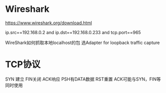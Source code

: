 
# Wireshark
https://www.wireshark.org/download.html

ip.src==192.168.0.2 and ip.dst==192.168.0.233 and tcp.port==965


WireShark如何抓取本地localhost的包
选Adapter for loopback traffic capture


# TCP协议
SYN 建立 FIN关闭 ACK响应 PSH有DATA数据 RST重置
ACK可能与SYN，FIN等同时使用